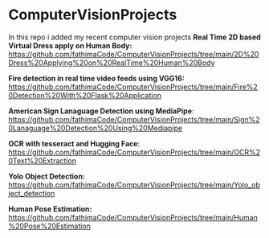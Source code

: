 # ComputerVisionProjects
In this repo i added my recent computer vision projects
**Real Time 2D based Virtual Dress apply on Human Body:** https://github.com/fathimaCode/ComputerVisionProjects/tree/main/2D%20Dress%20Applying%20on%20RealTime%20Human%20Body
   
**Fire detection in real time video feeds using VGG16:** https://github.com/fathimaCode/ComputerVisionProjects/tree/main/Fire%20Detection%20With%20Flask%20Application
   
**American Sign Lanaguage Detection using MediaPipe**: https://github.com/fathimaCode/ComputerVisionProjects/tree/main/Sign%20Lanaguage%20Detection%20Using%20Mediapipe
   
**OCR with tesseract and Hugging Face**: https://github.com/fathimaCode/ComputerVisionProjects/tree/main/OCR%20Text%20Extraction
   
**Yolo Object Detection:** https://github.com/fathimaCode/ComputerVisionProjects/tree/main/Yolo_object_detection
   
**Human Pose Estimation:** https://github.com/fathimaCode/ComputerVisionProjects/tree/main/Human%20Pose%20Estimation
